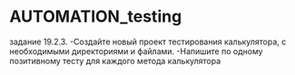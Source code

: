 # AUTOMATION_testing

задание 19.2.3.
-Создайте новый проект тестирования калькулятора, с необходимыми директориями и файлами.
-Напишите по одному позитивному тесту для каждого метода калькулятора
